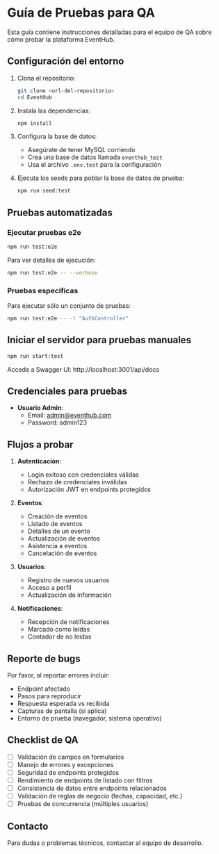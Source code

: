 # Guía de Pruebas para QA

Esta guía contiene instrucciones detalladas para el equipo de QA sobre cómo probar la plataforma EventHub.

## Configuración del entorno

1. Clona el repositorio:
   ```bash
   git clone <url-del-repositorio>
   cd EventHub
   ```

2. Instala las dependencias:
   ```bash
   npm install
   ```

3. Configura la base de datos:
   - Asegúrate de tener MySQL corriendo
   - Crea una base de datos llamada `eventhub_test`
   - Usa el archivo `.env.test` para la configuración

4. Ejecuta los seeds para poblar la base de datos de prueba:
   ```bash
   npm run seed:test
   ```

## Pruebas automatizadas

### Ejecutar pruebas e2e

```bash
npm run test:e2e
```

Para ver detalles de ejecución:
```bash
npm run test:e2e -- --verbose
```

### Pruebas específicas

Para ejecutar sólo un conjunto de pruebas:
```bash
npm run test:e2e -- -t "AuthController"
```

## Iniciar el servidor para pruebas manuales

```bash
npm run start:test
```

Accede a Swagger UI: http://localhost:3001/api/docs

## Credenciales para pruebas

- **Usuario Admin**:
  - Email: admin@eventhub.com
  - Password: admin123

## Flujos a probar

1. **Autenticación**:
   - Login exitoso con credenciales válidas
   - Rechazo de credenciales inválidas
   - Autorización JWT en endpoints protegidos

2. **Eventos**:
   - Creación de eventos
   - Listado de eventos
   - Detalles de un evento
   - Actualización de eventos
   - Asistencia a eventos
   - Cancelación de eventos

3. **Usuarios**:
   - Registro de nuevos usuarios
   - Acceso a perfil
   - Actualización de información

4. **Notificaciones**:
   - Recepción de notificaciones
   - Marcado como leídas
   - Contador de no leídas

## Reporte de bugs

Por favor, al reportar errores incluir:
- Endpoint afectado
- Pasos para reproducir
- Respuesta esperada vs recibida
- Capturas de pantalla (si aplica)
- Entorno de prueba (navegador, sistema operativo)

## Checklist de QA

- [ ] Validación de campos en formularios
- [ ] Manejo de errores y excepciones
- [ ] Seguridad de endpoints protegidos
- [ ] Rendimiento de endpoints de listado con filtros
- [ ] Consistencia de datos entre endpoints relacionados
- [ ] Validación de reglas de negocio (fechas, capacidad, etc.)
- [ ] Pruebas de concurrencia (múltiples usuarios)

## Contacto

Para dudas o problemas técnicos, contactar al equipo de desarrollo. 